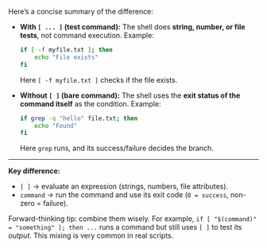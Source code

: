Here’s a concise summary of the difference:

* **With `[ ... ]` (test command):**
  The shell does **string, number, or file tests**, not command execution.
  Example:

  ```sh
  if [ -f myfile.txt ]; then
      echo "File exists"
  fi
  ```

  Here `[ -f myfile.txt ]` checks if the file exists.

* **Without `[ ]` (bare command):**
  The shell uses the **exit status of the command itself** as the condition.
  Example:

  ```sh
  if grep -q "hello" file.txt; then
      echo "Found"
  fi
  ```

  Here `grep` runs, and its success/failure decides the branch.

---

**Key difference:**

* `[ ]` → evaluate an expression (strings, numbers, file attributes).
* `command` → run the command and use its exit code (`0 = success`, non-zero = failure).

Forward-thinking tip: combine them wisely. For example, `if [ "$(command)" = "something" ]; then ...` runs a command but still uses `[ ]` to test its *output*. This mixing is very common in real scripts.
